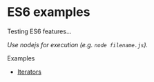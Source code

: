 # ES6 examples

Testing ES6 features...

_Use nodejs for execution (e.g. `node filename.js`)._

Examples

* [Iterators](#iterators)
